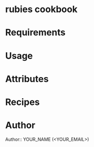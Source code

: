 # rubies cookbook

# Requirements

# Usage

# Attributes

# Recipes

# Author

Author:: YOUR_NAME (<YOUR_EMAIL>)
